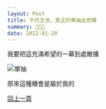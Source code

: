 ```yaml
---
layout: Post
title: 千代王池，真正的單抽出奇蹟
summary: 🎀😭🙏
date: 2022-01-20
---
```


我要把這充滿希望的一幕到處散播

![單抽](https://i.imgur.com/D4B4F1Y.png)

<div class="text-3xl font-bold">原來這種機會是屬於我的</div>

<div class="text-center mt-10">

[回上一頁](../README.md)

</div>
